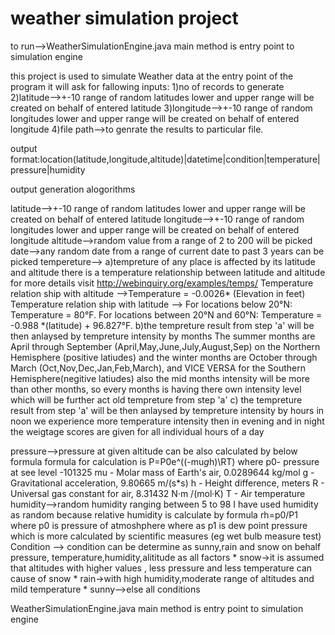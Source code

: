 # weather simulation project

to run-->WeatherSimulationEngine.java  main method is 
entry point to simulation engine


this project is used to simulate Weather data 
at the entry point of the program it will ask for fallowing inputs:
1)no of records to generate 
2)latitude-->+-10 range of random latitudes lower and upper range will be created on behalf of entered latitude
3)longitude-->+-10 range of random longitudes lower and upper range will be created on behalf of entered longitude
4)file path-->to genrate the results to particular file.

output format:location(latitude,longitude,altitude)|datetime|condition|temperature|pressure|humidity

output generation alogorithms

latitude-->+-10 range of random latitudes lower and upper range will be created on behalf of entered latitude
longitude-->+-10 range of random longitudes lower and upper range will be created on behalf of entered longitude
altitude-->random value from a range of 2 to 200 will be picked
date-->any random date from a range of current date to past 3 years can be picked 
tempereture-->
	a)tempreture of any place is affected by its latitude and altitude there is a temperature relationship between latitude and altitude for more details  visit http://webinquiry.org/examples/temps/
		Temperature relation ship with altitude -->Temperature = -0.0026* (Elevation in feet) 
		Temperature relation ship with latitude -->
		For locations below 20°N: Temperature = 80°F.
		For locations between 20°N and 60°N: Temperature = -0.988 *(latitude) + 96.827°F.
	b)the tempreture result from step 'a' will be then anlaysed by tempreture intensity by months 
	   The summer months are April through September (April,May,June,July,August,Sep) on the Northern Hemisphere (positive latiudes)
		and the winter months are October through March (Oct,Nov,Dec,Jan,Feb,March), and VICE VERSA for the Southern Hemisphere(negitive latiudes)
		also the mid months intensity will be more than other months, so every months is having there own intensity level which will be further
		act old tempreture from step 'a'
	c)	the tempreture result from step 'a' will be then anlaysed by tempreture intensity by hours
		 in noon we experience more temperature intensity then in evening and in night the weigtage scores are given for 
	   all individual hours of a day 
	   
pressure-->pressure at given altitude can be also calculated by below formula
	   formula for calculation is 
	   P=P0e^((-mu*g*h)\RT)
		where
		p0- pressure at see level -101325
		mu - Molar mass of Earth's air, 0.0289644 kg/mol
		g - Gravitational acceleration, 9.80665 m/(s*s)
		h - Height difference, meters
		R - Universal gas constant for air, 8.31432 N·m /(mol·K)
		T - Air temperature
humidity-->random humidity ranging between  5 to 98
	   I have used humidity as random because relative humidity is calculate by formula rh=p0/P1
	   where p0 is pressure of atmoshphere where as p1 is dew point pressure which is more calculated 
	   by scientific measures (eg wet bulb measure test)
Condition --> condition can be determine as sunny,rain  and snow on behalf pressure, temperature,humidity,alititude as all factors
	 *  snow->it is assumed that altitudes with higher values , less pressure and less temperature can cause of snow
	 * rain->with high humidity,moderate range of altitudes and mild temperature
	 * sunny-->else all conditions




WeatherSimulationEngine.java  main method is 
entry point to simulation engine
